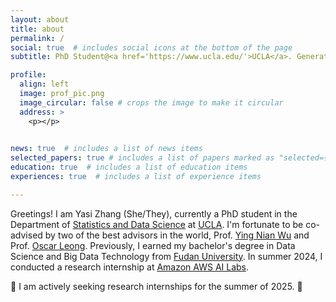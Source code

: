 ```yaml
---
layout: about
title: about
permalink: /
social: true  # includes social icons at the bottom of the page
subtitle: PhD Student@<a href='https://www.ucla.edu/'>UCLA</a>. Generative AI, Computer Vision, and Multimodality.

profile:
  align: left
  image: prof_pic.png
  image_circular: false # crops the image to make it circular
  address: >
    <p></p>
  

news: true  # includes a list of news items
selected_papers: true # includes a list of papers marked as "selected={true}"
education: true  # includes a list of education items
experiences: true  # includes a list of experience items

---
```


Greetings! I am Yasi Zhang (She/They), currently a PhD student in the Department of [Statistics and Data Science](https://statistics.ucla.edu/) at [UCLA](https://www.ucla.edu/). I'm fortunate to be co-advised by two of the best advisors in the world, Prof. [Ying Nian Wu](http://www.stat.ucla.edu/~ywu/) and Prof. [Oscar Leong](https://www.oscarleong.com/). Previously, I earned my bachelor's degree in Data Science and Big Data Technology from [Fudan University](https://www.fudan.edu.cn/en/). In summer 2024, I conducted a research internship at [Amazon AWS AI Labs](https://aws.amazon.com/).


🌟 I am actively seeking research internships for the summer of 2025. 🌟








